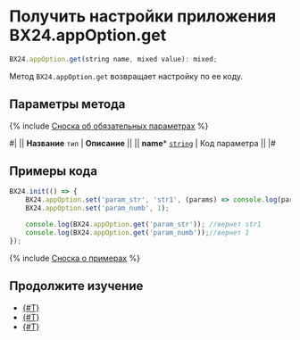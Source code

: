 # Получить настройки приложения BX24.appOption.get

```js
BX24.appOption.get(string name, mixed value): mixed;
```

Метод `BX24.appOption.get` возвращает настройку по ее коду.

## Параметры метода

{% include [Сноска об обязательных параметрах](../../../_includes/required.md) %}

#|
|| **Название**
`тип` | **Описание** ||
|| **name***
[`string`](../../../api-reference/data-types.md) | Код параметра ||
|#

## Примеры кода

```js
BX24.init(() => {
    BX24.appOption.set('param_str', 'str1', (params) => console.log(params));
    BX24.appOption.set('param_numb', 1);

    console.log(BX24.appOption.get('param_str')); //вернет str1
    console.log(BX24.appOption.get('param_numb'));//вернет 1
});
```

{% include [Сноска о примерах](../../../_includes/examples.md) %}

## Продолжите изучение

- [{#T}](./bx24-user-option-set.md)
- [{#T}](./bx24-user-option-get.md)
- [{#T}](./bx24-app-option-set.md)